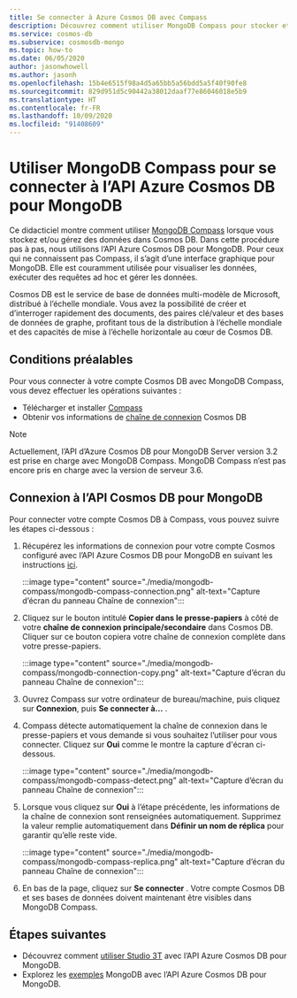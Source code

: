 ```yaml
---
title: Se connecter à Azure Cosmos DB avec Compass
description: Découvrez comment utiliser MongoDB Compass pour stocker et gérer des données dans Azure Cosmos DB.
ms.service: cosmos-db
ms.subservice: cosmosdb-mongo
ms.topic: how-to
ms.date: 06/05/2020
author: jasonwhowell
ms.author: jasonh
ms.openlocfilehash: 15b4e6515f98a4d5a65bb5a56bdd5a5f40f90fe8
ms.sourcegitcommit: 829d951d5c90442a38012daaf77e86046018e5b9
ms.translationtype: HT
ms.contentlocale: fr-FR
ms.lasthandoff: 10/09/2020
ms.locfileid: "91408609"
---
```

# <a name="use-mongodb-compass-to-connect-to-azure-cosmos-dbs-api-for-mongodb"></a>Utiliser MongoDB Compass pour se connecter à l’API Azure Cosmos DB pour MongoDB

Ce didacticiel montre comment utiliser [MongoDB Compass](https://www.mongodb.com/products/compass) lorsque vous stockez et/ou gérez des données dans Cosmos DB. Dans cette procédure pas à pas, nous utilisons l’API Azure Cosmos DB pour MongoDB. Pour ceux qui ne connaissent pas Compass, il s’agit d’une interface graphique pour MongoDB. Elle est couramment utilisée pour visualiser les données, exécuter des requêtes ad hoc et gérer les données.

Cosmos DB est le service de base de données multi-modèle de Microsoft, distribué à l’échelle mondiale. Vous avez la possibilité de créer et d’interroger rapidement des documents, des paires clé/valeur et des bases de données de graphe, profitant tous de la distribution à l’échelle mondiale et des capacités de mise à l’échelle horizontale au cœur de Cosmos DB.

## <a name="pre-requisites"></a>Conditions préalables

Pour vous connecter à votre compte Cosmos DB avec MongoDB Compass, vous devez effectuer les opérations suivantes :

* Télécharger et installer [Compass](https://www.mongodb.com/download-center/compass?jmp=hero)
* Obtenir vos informations de [chaîne de connexion](connect-mongodb-account.md) Cosmos DB

> [!NOTE]
> Actuellement, l’API d’Azure Cosmos DB pour MongoDB Server version 3.2 est prise en charge avec MongoDB Compass. MongoDB Compass n’est pas encore pris en charge avec la version de serveur 3.6. 

## <a name="connect-to-cosmos-dbs-api-for-mongodb"></a>Connexion à l’API Cosmos DB pour MongoDB

Pour connecter votre compte Cosmos DB à Compass, vous pouvez suivre les étapes ci-dessous :

1. Récupérez les informations de connexion pour votre compte Cosmos configuré avec l’API Azure Cosmos DB pour MongoDB en suivant les instructions [ici](connect-mongodb-account.md).

    :::image type="content" source="./media/mongodb-compass/mongodb-compass-connection.png" alt-text="Capture d’écran du panneau Chaîne de connexion":::

2. Cliquez sur le bouton intitulé **Copier dans le presse-papiers** à côté de votre **chaîne de connexion principale/secondaire** dans Cosmos DB. Cliquer sur ce bouton copiera votre chaîne de connexion complète dans votre presse-papiers.

    :::image type="content" source="./media/mongodb-compass/mongodb-connection-copy.png" alt-text="Capture d’écran du panneau Chaîne de connexion":::

3. Ouvrez Compass sur votre ordinateur de bureau/machine, puis cliquez sur **Connexion**, puis **Se connecter à...** .

4. Compass détecte automatiquement la chaîne de connexion dans le presse-papiers et vous demande si vous souhaitez l’utiliser pour vous connecter. Cliquez sur **Oui** comme le montre la capture d'écran ci-dessous.

    :::image type="content" source="./media/mongodb-compass/mongodb-compass-detect.png" alt-text="Capture d’écran du panneau Chaîne de connexion":::

5. Lorsque vous cliquez sur **Oui** à l’étape précédente, les informations de la chaîne de connexion sont renseignées automatiquement. Supprimez la valeur remplie automatiquement dans **Définir un nom de réplica** pour garantir qu’elle reste vide.

    :::image type="content" source="./media/mongodb-compass/mongodb-compass-replica.png" alt-text="Capture d’écran du panneau Chaîne de connexion":::

6. En bas de la page, cliquez sur **Se connecter** . Votre compte Cosmos DB et ses bases de données doivent maintenant être visibles dans MongoDB Compass.

## <a name="next-steps"></a>Étapes suivantes

- Découvrez comment [utiliser Studio 3T](mongodb-mongochef.md) avec l’API Azure Cosmos DB pour MongoDB.
- Explorez les [exemples](mongodb-samples.md) MongoDB avec l’API Azure Cosmos DB pour MongoDB.
